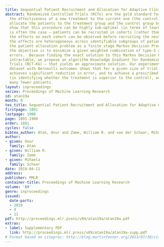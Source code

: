 ```yaml
---
title: Sequential Patient Recruitment and Allocation for Adaptive Clinical Trials
abstract: Randomized Controlled Trials (RCTs) are the gold standard for comparing
  the effectiveness of a new treatment to the current one (the control).  Most RCTs
  allocate the patients to the treatment group and the control group by uniform randomization.  We
  show that this procedure can be highly sub-optimal (in terms of learning) if – as
  is often the case – patients can be recruited in cohorts (rather than all at once),
  the effects on each cohort can be observed before recruiting the next cohort, and
  the effects are heterogeneous across identifiable subgroups of patients. We formulate
  the patient allocation problem as a finite stage Markov Decision Process in which
  the objective is to minimize a given weighted combination of type-I and type-II
  errors.  Because finding the exact solution to this Markov Decision Process is computationally
  intractable, we propose an algorithm Knowledge Gradient for Randomized Controlled
  Trials (RCT-KG) – that yields an approximate solution. Our experiment on a synthetic
  dataset with Bernoulli outcomes shows that for a given size of trial our method
  achieves significant reduction in error, and to achieve a prescribed level of confidence
  (in identifying whether the treatment is superior to the control), our method requires
  many fewer patients.
layout: inproceedings
series: Proceedings of Machine Learning Research
id: atan19a
month: 0
tex_title: Sequential Patient Recruitment and Allocation for Adaptive Clinical Trials
firstpage: 1891
lastpage: 1900
page: 1891-1900
order: 1891
cycles: false
bibtex_author: Atan, Onur and Zame, William R. and van der Schaar, Mihaela
author:
- given: Onur
  family: Atan
- given: William R.
  family: Zame
- given: Mihaela
  family: Schaar
date: 2019-04-11
address: 
publisher: PMLR
container-title: Proceedings of Machine Learning Research
volume: '89'
genre: inproceedings
issued:
  date-parts:
  - 2019
  - 4
  - 11
pdf: http://proceedings.mlr.press/v89/atan19a/atan19a.pdf
extras:
- label: Supplementary PDF
  link: http://proceedings.mlr.press/v89/atan19a/atan19a-supp.pdf
# Format based on citeproc: http://blog.martinfenner.org/2013/07/30/citeproc-yaml-for-bibliographies/
---
```

